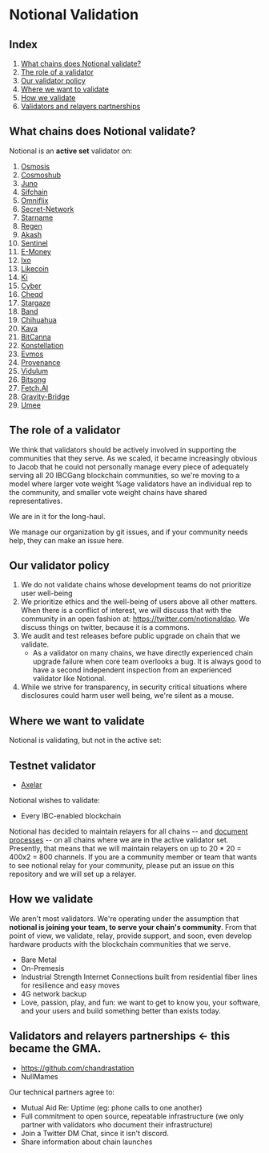 # Notional Validation

## Index
1. [What chains does Notional validate?](#what-chains-does-notional-validate)
1. [The role of a validator](#the-role-of-a-validator)
1. [Our validator policy](#our-validator-policy)
1. [Where we want to validate](#where-we-want-to-validate)
1. [How we validate](#how-we-validate)
1. [Validators and relayers partnerships](#validators-and-relayers-partnerships)

## What chains does Notional validate?
Notional is an **active set** validator on:
1) [Osmosis](https://www.mintscan.io/osmosis/validators/osmovaloper1083svrca4t350mphfv9x45wq9asrs60c6rv0j5)
3) [Cosmoshub](https://www.mintscan.io/cosmos/validators/cosmosvaloper1083svrca4t350mphfv9x45wq9asrs60cdmrflj)
4) [Juno](https://www.mintscan.io/juno/validators/junovaloper1083svrca4t350mphfv9x45wq9asrs60cpqzg0y)
5) [Sifchain](https://www.mintscan.io/sifchain/validators/sifvaloper1083svrca4t350mphfv9x45wq9asrs60cyssqu6)
6) [Omniflix](https://www.skynetexplorers.com/omniflix/staking/omniflixvaloper15wshq6lmxmcn9vxky2mxf8zhstpn9ywmfc5ke5)
7) [Secret-Network](https://www.mintscan.io/secret/validators/secret18rchk5exp2vzcwrwuret5sjwpxhf4sq2m9hgq2)
8) [Starname](https://www.mintscan.io/starname/validators/starvaloper1pdqlmncych8uzsfdnsptv7s0wpazc0rgv7zc6h)
9) [Regen](https://www.mintscan.io/regen/validators/regenvaloper1083svrca4t350mphfv9x45wq9asrs60ct2p9a5)
10) [Akash](https://www.mintscan.io/akash/validators/akashvaloper1083svrca4t350mphfv9x45wq9asrs60c0k5a63)
11) [Sentinel](https://www.mintscan.io/sentinel/validators/sentvaloper1083svrca4t350mphfv9x45wq9asrs60cv37gc8)
12) [E-Money](https://www.mintscan.io/emoney/validators/emoneyvaloper16dc379m0qj64g4pr4nkl7ewak52qy2srpe6lxp)
13) [Ixo](https://blockscan.ixo.world/validator/ixovaloper1083svrca4t350mphfv9x45wq9asrs60camel0h)
14) [Likecoin](https://likecoin.bigdipper.live/validators/cosmosvaloper16dc379m0qj64g4pr4nkl7ewak52qy2srvwj2rz)
15) [Ki](https://blockchain.ki/validator/kivaloper1lmkzaxztjpesh0mf7qy76l5npqwc7fk3l2k57g)
16) [Cyber](https://cyb.ai/network/bostrom/hero/bostromvaloper1g65rmjkeuy5rywx04s4fvwfylmlz98vq4gzln5)
17) [Cheqd](https://explorer.cheqd.io/validators/cheqdvaloper1gyjqlfkrggd0uyd748fw9y5kq9xzmjqqh8848x)
18) [Stargaze](https://www.mintscan.io/stargaze/validators/starsvaloper1v8yp5x5kfex4wep2pfuuyw68cn2lst3ksl0gss)
19) [Band](https://www.mintscan.io/band/validators/bandvaloper19huytqr8srz9wcdhvas5cvxddg8dtqcv6tce0s)
20) [Chihuahua](https://www.mintscan.io/chihuahua/validators/chihuahuavaloper1h6vcu4r2hx70x5f0l3du3ey2g98u9ut2tafnnv)
21) [Kava](https://www.mintscan.io/kava/validators/kavavaloper13jyqfhak8mu4c7pydjm3eu4qla7g06a9u6xf8g)
22) [BitCanna](https://www.mintscan.io/bitcanna/validators/bcnavaloper1dl7w3myyfmnarh0t5uxmy7qe6szagz3kyhzq07)
23) [Konstellation](https://www.mintscan.io/konstellation/validators/darcvaloper1fndgrsqmmq68ppl42wjkxh32nwpuj7vqtgep38)
24) [Evmos](https://www.mintscan.io/evmos/validators/evmosvaloper1rv94jqhlhx6makfwl6qs390e4shg32m6w6dxzy)
25) [Provenance](https://www.mintscan.io/provenance/validators/pbvaloper10ap9fj9uq50cardmlzdj367kqg5x3ghjdp2v6p)
26) [Vidulum](https://ping.pub/vidulum/staking/vdlvaloper16pu0t4yauhduaxvu3k29w539da5d2mfxqjdmjj)
27) [Bitsong](https://www.mintscan.io/bitsong/validators/bitsongvaloper1je872m97uce2ttztkh8pdx6zezw5kr03dj3lff)
28) [Fetch.AI](https://www.mintscan.io/fetchai/validators/fetchvaloper1s9myentgxavnpw7648an2v6zvvpza0axa6dd0x)
29) [Gravity-Bridge](https://www.mintscan.io/gravity-bridge/validators/gravityvaloper10f6jwwrkyhf40v8lx9cdtypqyl796m5vemg00n)
30) [Umee](https://www.mintscan.io/umee/validators/umeevaloper1dmahqt84r9je3sqvljzjrttjj78cmrf39k5zhs)

## The role of a validator

We think that validators should be actively involved in supporting the communities that they serve.  As we scaled, it became increasingly obvious to Jacob that he could not personally manage every piece of adequately serving all 20 IBCGang blockchain communities, so we're moving to a model where larger vote weight %age validators have an individual rep to the community, and smaller vote weight chains have shared representatives. 

We are in it for the long-haul.

We manage our organization by git issues, and if your community needs help, they can make an issue here.  

## Our validator policy
1. We do not validate chains whose development teams do not prioritize user well-being
1. We prioritize ethics and the well-being of users above all other matters.  When there is a conflict of interest, we will discuss that with the community in an open fashion at: https://twitter.com/notionaldao.  We discuss things on twitter, because it is a commons.
1. We audit and test releases before public upgrade on chain that we validate.
    * As a validator on many chains, we have directly experienced chain upgrade failure when core team overlooks a bug. It is always good to have a second independent inspection from an experienced validator like Notional.
1. While we strive for transparency, in security critical situations where disclosures could harm user well being, we're silent as a mouse. 

## Where we want to validate
Notional is validating, but not in the active set:

## Testnet validator
* [Axelar](https://testnet.axelarscan.io/validator/axelarvaloper19m6f7gzvjpzj5mm72wcuayr6ds60sjtnkx2j0k)

Notional wishes to validate:
* Every IBC-enabled blockchain


Notional has decided to maintain relayers for all chains -- and [document processes](../relaying) -- on all chains where we are in the active validator set.  Presently, that means that we will maintain relayers on up to 20 * 20 = 400x2 = 800 channels.  If you are a community member or team that wants to see notional relay for your community, please put an issue on this repository and we will set up a relayer.  


## How we validate

We aren't most validators.  We're operating under the assumption that **notional is joining your team, to serve your chain's community**.  From that point of view, we validate, relay, provide support, and soon, even develop hardware products with the blockchain communities that we serve.  

* Bare Metal
* On-Premesis
* Industrial Strength Internet Connections built from residential fiber lines for resilience and easy moves
* 4G network backup
* Love, passion, play, and fun:  we want to get to know you, your software, and your users and build something better than exists today.

## Validators and relayers partnerships <- this became the GMA.
* https://github.com/chandrastation
* NullMames

Our technical partners agree to:
* Mutual Aid Re: Uptime (eg: phone calls to one another)
* Full commitment to open source, repeatable infrastructure (we only partner with validators who document their infrastructure)
* Join a Twitter DM Chat, since it isn't discord. 
* Share information about chain launches


